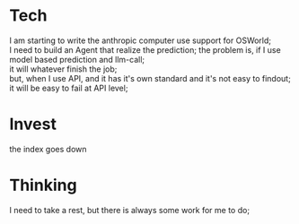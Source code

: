 # Tech
I am starting to write the anthropic computer use support for OSWorld;  
I need to build an Agent that realize the prediction;
the problem is, if I use model based prediction and llm-call;  
it will whatever finish the job;  
but, when I use API, and it has it's own standard and it's not easy to findout;  
it will be easy to fail at API level;

# Invest
the index goes down


# Thinking
I need to take a rest, but there is always some work for me to do;
